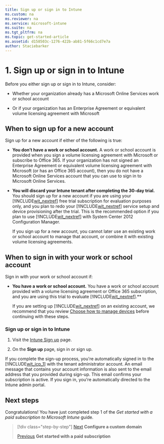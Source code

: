 ```yaml
---
title: Sign up or sign in to Intune
ms.custom: na
ms.reviewer: na
ms.service: microsoft-intune
ms.suite: na
ms.tgt_pltfrm: na
ms.topic: get-started-article
ms.assetid: d158503c-1276-422b-ab81-5f66c1cd7e7a
author: Staciebarker
---
```


# 1. Sign up or sign in to Intune
Before  you either sign up or sign in to Intune, consider:

-   Whether your organization already has a Microsoft Online Services work or school account

-   Or if your organization has an Enterprise Agreement or equivalent volume licensing agreement with Microsoft

## When to sign up for a new account

Sign up for a new account if either of the following is true:

- **You don’t have a work or school account.** A work or school account is provided when you sign a volume licensing agreement with Microsoft or subscribe to Office 365. If your organization has not signed an Enterprise Agreement or equivalent volume licensing agreement with Microsoft (or has an Office 365 account), then you do not have a Microsoft Online Services account that you can use to sign in to Microsoft Online Services.
- **You will discard your Intune tenant after completing the 30-day trial.** You should sign up for a new account if you are using your [!INCLUDE[wit_nextref](../includes/wit_nextref_md.md)] free trial subscription for evaluation purposes only, and you plan to redo your [!INCLUDE[wit_nextref](../includes/wit_nextref_md.md)] service setup and device provisioning after the trial. This is the recommended option if you plan to use [!INCLUDE[wit_nextref](../includes/wit_nextref_md.md)] with System Center 2012 Configuration Manager.

    If you sign up for a new account, you cannot later use an existing work or school account to manage that account, or combine it with existing volume licensing agreements.

## When to sign in with your work or school account
Sign in with your work or school account if:

- **You have a work or school account.** You have a work or school account provided with a volume licensing agreement or Office 365 subscription, and you are using this trial to evaluate [!INCLUDE[wit_nextref](../includes/wit_nextref_md.md)].**

    If you are setting up [!INCLUDE[wit_nextref](../includes/wit_nextref_md.md)] on an existing account, we recommend that you review [Choose how to manage devices](/Intune/Understand/introduction-to-microsoft-intune.md) before continuing with these steps.

<!--(**Editorial note**:
* not sure if the content of Intro to Intune still fits the above recommendation.
* changed table to h2 sections; don't think the headings work in this format, so rewriting is required.)-->

### Sign up or sign in to Intune

1.  Visit the [Intune Sign up](https://portal.office.com/Signup/Signup.aspx?OfferId=40BE278A-DFD1-470a-9EF7-9F2596EA7FF9&dl=INTUNE_A&ali=1#0%20) page.

2.  On the **Sign up** page, sign in or sign up.

If  you complete the sign-up process, you're automatically signed in to the [!INCLUDE[wit_icp_1](../includes/wit_icp_1_md.md)] with the tenant administrator account. An email message that contains your account information is also sent to the email address that you provided during sign-up. This email confirms your subscription is active. If you sign in, you're automatically directed to the Intune admin portal.

## Next steps
Congratulations! You have just completed step 1 of the *Get started with a paid subscription to Microsoft Intune* guide.


>[!div class="step-by-step"]
>[Next](.\get-started-with-a-paid-subscription-to-microsoft-intune-step-2.md)  **Configure a custom domain**
>
>[Previous](.\get-started-with-a-paid-subscription-to-microsoft-intune-test.md)  **Get started with a paid subscription**
